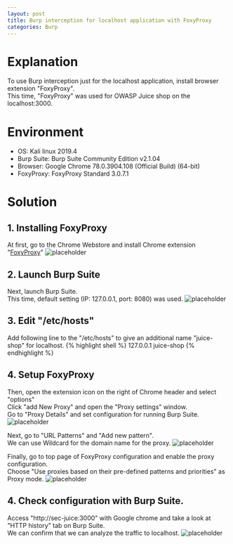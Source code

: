 ```yaml
---
layout: post
title: Burp interception for localhost application with FoxyProxy
categories: Burp
---
```


# Explanation
To use Burp interception just for the localhost application, install browser extension "FoxyProxy".<br>
This time, "FoxyProxy" was used for OWASP Juice shop on the localhost:3000.

# Environment
* OS: Kali linux 2019.4
* Burp Suite: Burp Suite Community Edition v2.1.04
* Browser: Google Chrome 78.0.3904.108 (Official Build) (64-bit)
* FoxyProxy: FoxyProxy Standard 3.0.7.1 

# Solution

## 1. Installing FoxyProxy

At first, go to the Chrome Webstore and install Chrome extension "<a href="https://getfoxyproxy.org/">FoxyProxy</a>"
![placeholder](https://inar1.github.io/public/images/2019-12-12/2019-12-11-23-36-55.png)
<br>

## 2. Launch Burp Suite

Next, launch Burp Suite.<br>
This time, default setting (IP: 127.0.0.1, port: 8080) was used.
![placeholder](https://inar1.github.io/public/images/2019-12-12/2019-12-12-01-27-55.png)
<br>

## 3. Edit "/etc/hosts"

Add following line to the "/etc/hosts" to give an additional name "juice-shop" for localhost.
{% highlight shell %}
127.0.0.1 juice-shop
{% endhighlight %}
<br>

## 4. Setup FoxyProxy

Then, open the extension icon on the right of Chrome header and select "options"<br>
Click "add New Proxy" and open the "Proxy settings" window.<br>
Go to "Proxy Details" and set configuration for running Burp Suite.
![placeholder](https://inar1.github.io/public/images/2019-12-12/2019-12-12-00-03-48.png)

Next, go to "URL Patterns" and "Add new pattern".<br>
We can use Wildcard for the domain name for the proxy.
![placeholder](https://inar1.github.io/public/images/2019-12-12/2019-12-12-01-24-17.png)

Finally, go to top page of FoxyProxy configuration and enable the proxy configuration.<br>
Choose "Use proxies based on their pre-defined patterns and priorities" as Proxy mode.
![placeholder](https://inar1.github.io/public/images/2019-12-12/2019-12-12-00-08-47.png)
<br>

## 4. Check configuration with Burp Suite.

Access "http://sec-juice:3000" with Google chrome and take a look at "HTTP history" tab on Burp Suite.<br>
We can confirm that we can analyze the traffic to localhost.
![placeholder](https://inar1.github.io/public/images/2019-12-12/2019-12-12-01-23-33.png)

